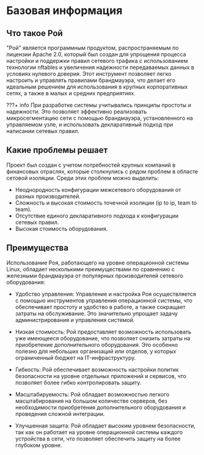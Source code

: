 Базовая информация
========================

Что такое Рой
-----------------

"Рой" является программным продуктом, распространяемым по лицензии Apache 2.0, который был создан для упрощения процесса настройки и поддержки правил сетевого трафика с использованием технологии nftables и увеличения надежности передаваемых данных в условиях нулевого доверия. Этот инструмент позволяет легко настроить и управлять правилами брандмауэра, что делает его идеальным решением для использования в крупных корпоративных сетях, а также в малых и средних предприятиях.

???+ info 
    При разработке системы учитывались принципы простоты и надежности. Это позволяет эффективно реализовать микросегментацию сети с помощью брандмауэра, установленного на управляемом узле, и использовать декларативный подход при написании сетевых правил.

Какие проблемы решает
-----------------
Проект был создан с учетом потребностей крупных компаний в финансовых отраслях, которые столкнулись с рядом проблем в областе сетовой изоляции. Среди этих проблем можно выделить:

- Неоднородность конфигурации межсетевого оборудования от разных производителей.
- Сложность и высокая стоимость точечной изоляции (ip to ip, team to team).
- Отсутствие единого декларативного подхода к конфигурации сетевых правил.
- Высокая стоимость оборудования.

Преимущества
-----------------
Использование Роя, работающего на уровне операционной системы Linux, обладает несколькими преимуществами по сравнению с железными брандмауэра от популярных производителей сетевого оборудования:

- Удобство управления: Управление и настройка Роя осуществляется с помощью инструментов управления операционной системы, что обеспечивает простоту и удобство в работе, а также сокращает затраты на обслуживание. Это значительно упрощает задачу администрирования и управления системой.

- Низкая стоимость: Рой предоставляет возможность использовать уже имеющееся оборудование, что позволяет снизить затраты на приобретение дополнительного оборудования. Это особенно полезно для небольших организаций или отделов, у которых ограниченный бюджет на IT-инфраструктуру.

- Гибкость: Рой обеспечивает возможность настройки политик безопасности на уровне отдельных приложений и сервисов, что позволяет более гибко контролировать защиту.

- Масштабируемость: Рой обладает возможностью легкого масштабирования на большом количестве серверов, без необходимости приобретения дополнительного оборудования и проведения сложной интеграции.

- Улучшенная защита: Рой обладает высоким уровнем безопасности, так как он работает на уровне операционной системы каждого устройства в сети, что позволяет обеспечить защиту на более глубоком уровне.